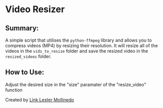 # Video Resizer

## Summary:

A simple script that utilises the `python-ffmpeg` library and allows you to compress videos (MP4) by resizing their resolution. It will resize all of the videos in the `vids_to_resize` folder and save the resized video in the `resized_videos` folder.

## How to Use:

Adjust the desired size in the "size" paramater of the "resize_video" function

Created by [Link Lester Mollinedo](https://github.com/LM-01)
